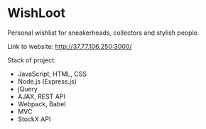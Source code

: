 # WishLoot
Personal wishlist for sneakerheads, collectors and stylish people.

Link to website: http://37.77.106.250:3000/

Stack of project:
* JavaScript, HTML, CSS
* Node.js (Express.js)
* jQuery
* AJAX, REST API
* Webpack, Babel
* MVC
* StockX API 
